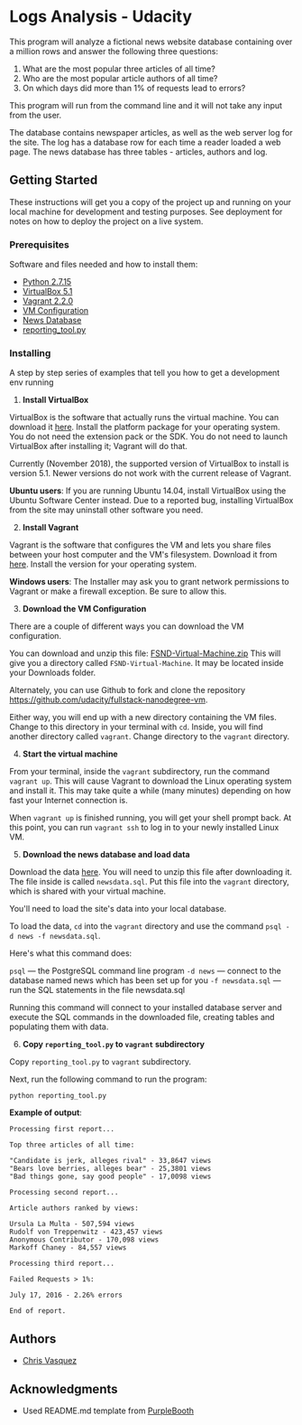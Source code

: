 # Logs Analysis - Udacity

This program will analyze a fictional news website database containing over a million rows and answer the following three questions:

1. What are the most popular three articles of all time?
2. Who are the most popular article authors of all time?
3. On which days did more than 1% of requests lead to errors?

This program will run from the command line and it will not take any input from the user.

The database contains newspaper articles, as well as the web server log for the site.
The log has a database row for each time a reader loaded a web page.
The news database has three tables - articles, authors and log.

## Getting Started

These instructions will get you a copy of the project up and running on your local machine for development and testing purposes. See deployment for notes on how to deploy the project on a live system.

### Prerequisites

Software and files needed and how to install them:

* [Python 2.7.15](https://www.python.org/downloads/release/python-2715/)
* [VirtualBox 5.1](https://www.virtualbox.org/wiki/Download_Old_Builds_5_1)
* [Vagrant 2.2.0](https://www.vagrantup.com/)
* [VM Configuration](https://github.com/udacity/fullstack-nanodegree-vm)
* [News Database](https://d17h27t6h515a5.cloudfront.net/topher/2016/August/57b5f748_newsdata/newsdata.zip)
* [reporting_tool.py](https://github.com/Chrvasq/Logs-Analysis/tree/master)

### Installing

A step by step series of examples that tell you how to get a development env running

1. **Install VirtualBox**

VirtualBox is the software that actually runs the virtual machine. You can download it [here](https://www.virtualbox.org/wiki/Download_Old_Builds_5_1). Install the platform package for your operating system. You do not need the extension pack or the SDK. You do not need to launch VirtualBox after installing it; Vagrant will do that.

Currently (November 2018), the supported version of VirtualBox to install is version 5.1. Newer versions do not work with the current release of Vagrant.

**Ubuntu users**: If you are running Ubuntu 14.04, install VirtualBox using the Ubuntu Software Center instead. Due to a reported bug, installing VirtualBox from the site may uninstall other software you need.

2. **Install Vagrant**

Vagrant is the software that configures the VM and lets you share files between your host computer and the VM's filesystem. Download it from [here](https://www.vagrantup.com/). Install the version for your operating system.

**Windows users**: The Installer may ask you to grant network permissions to Vagrant or make a firewall exception. Be sure to allow this.

3. **Download the VM Configuration**

There are a couple of different ways you can download the VM configuration.

You can download and unzip this file: [FSND-Virtual-Machine.zip](https://s3.amazonaws.com/video.udacity-data.com/topher/2018/April/5acfbfa3_fsnd-virtual-machine/fsnd-virtual-machine.zip) This will give you a directory called `FSND-Virtual-Machine`. It may be located inside your Downloads folder.

Alternately, you can use Github to fork and clone the repository https://github.com/udacity/fullstack-nanodegree-vm.

Either way, you will end up with a new directory containing the VM files. Change to this directory in your terminal with `cd`. Inside, you will find another directory called `vagrant`. Change directory to the `vagrant` directory.

4. **Start the virtual machine**

From your terminal, inside the `vagrant` subdirectory, run the command `vagrant up`. This will cause Vagrant to download the Linux operating system and install it. This may take quite a while (many minutes) depending on how fast your Internet connection is.

When `vagrant up` is finished running, you will get your shell prompt back. At this point, you can run `vagrant ssh` to log in to your newly installed Linux VM.

5. **Download the news database and load data**

Download the data [here](https://d17h27t6h515a5.cloudfront.net/topher/2016/August/57b5f748_newsdata/newsdata.zip). You will need to unzip this file after downloading it. The file inside is called `newsdata.sql`. Put this file into the `vagrant` directory, which is shared with your virtual machine.

You'll need to load the site's data into your local database.

To load the data, `cd` into the `vagrant` directory and use the command `psql -d news -f newsdata.sql`.

Here's what this command does:

`psql` — the PostgreSQL command line program
`-d news` — connect to the database named news which has been set up for you
`-f newsdata.sql` — run the SQL statements in the file newsdata.sql

Running this command will connect to your installed database server and execute the SQL commands in the downloaded file, creating tables and populating them with data.

6. **Copy `reporting_tool.py` to `vagrant` subdirectory**

Copy `reporting_tool.py` to `vagrant` subdirectory.

Next, run the following command to run the program:

`python reporting_tool.py`

**Example of output**: 

```
Processing first report...

Top three articles of all time:

"Candidate is jerk, alleges rival" - 33,8647 views
"Bears love berries, alleges bear" - 25,3801 views
"Bad things gone, say good people" - 17,0098 views

Processing second report...

Article authors ranked by views:

Ursula La Multa - 507,594 views
Rudolf von Treppenwitz - 423,457 views
Anonymous Contributor - 170,098 views
Markoff Chaney - 84,557 views

Processing third report...

Failed Requests > 1%:

July 17, 2016 - 2.26% errors

End of report.

``` 

## Authors

* [Chris Vasquez](https://github.com/Chrvasq)

## Acknowledgments

* Used README.md template from [PurpleBooth](https://gist.github.com/PurpleBooth/109311bb0361f32d87a2)

